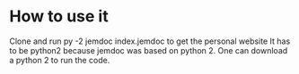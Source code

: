 # How to use it
Clone and run py -2 jemdoc index.jemdoc to get the personal website
It has to be python2 because jemdoc was based on python 2. One can download a python 2 to run the code.
